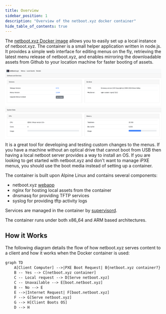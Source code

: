```yaml
---
title: Overview
sidebar_position: 1
description: "Overview of the netboot.xyz docker container"
hide_table_of_contents: true
---
```


The [netboot.xyz Docker image](https://github.com/netbootxyz/docker-netbootxyz) allows you to easily set up a local instance of netboot.xyz. The container is a small helper application written in node.js. It provides a simple web interface for editing menus on the fly, retrieving the latest menu release of netboot.xyz, and enables mirroring the downloadable assets from Github to your location machine for faster booting of assets.

![netboot.xyz webapp](../../static/img/netboot.xyz-webapp.png)
It is a great tool for developing and testing custom changes to the menus. If you have a machine without an optical drive that cannot boot from USB then having a local netboot server provides a way to install an OS. If you are looking to get started with netboot.xyz and don't want to manage iPXE menus, you should use the boot media instead of setting up a container.

The container is built upon Alpine Linux and contains several components:

* netboot.xyz [webapp](https://github.com/netbootxyz/webapp)
* nginx for hosting local assets from the container
* dnsmasq for providing TFTP services
* syslog for providing tftp activity logs

Services are managed in the container by [supervisord](http://supervisord.org/).

The container runs under both x86_64 and ARM based architectures.

## How it Works

The following diagram details the flow of how netboot.xyz serves content to a client and how it works when the Docker container is used:

```mermaid
graph TD
    A[Client Computer] -->|PXE Boot Request| B{netboot.xyz container?}
    B -- Yes --> C[netboot.xyz container]
    C -- Local request --> D[Serve netboot.xyz]
    C -- Unavailable --> E[boot.netboot.xyz]
    B -- No --> E
    E -->|Internet Request| F[boot.netboot.xyz]
    F --> G[Serve netboot.xyz]
    G --> H[Client Boots OS]
    D --> H
```